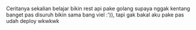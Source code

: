 Ceritanya sekalian belajar bikin rest api pake golang supaya nggak kentang banget pas disuruh bikin sama bang viel :')), tapi gak bakal aku pake pas udah deploy wkwkwk 